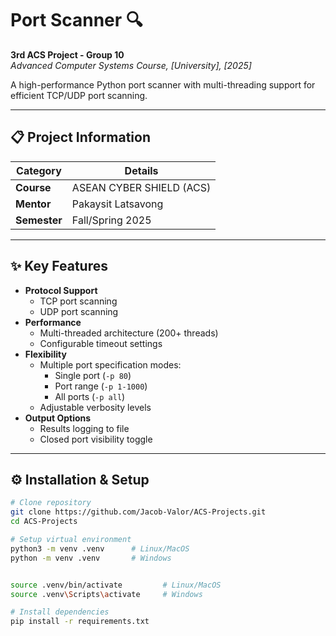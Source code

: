 # Port Scanner 🔍  
**3rd ACS Project - Group 10**  
*Advanced Computer Systems Course, [University], [2025]*

A high-performance Python port scanner with multi-threading support for efficient TCP/UDP port scanning.

---

## 📋 Project Information
| Category       | Details                          |
|----------------|----------------------------------|
| **Course**     | ASEAN CYBER SHIELD (ACS)         |
| **Mentor**     | Pakaysit Latsavong               |
| **Semester**   | Fall/Spring 2025                 |

---

## ✨ Key Features
- **Protocol Support**
  - TCP port scanning
  - UDP port scanning
- **Performance**
  - Multi-threaded architecture (200+ threads)
  - Configurable timeout settings
- **Flexibility**
  - Multiple port specification modes:
    - Single port (`-p 80`)
    - Port range (`-p 1-1000`)
    - All ports (`-p all`)
  - Adjustable verbosity levels
- **Output Options**
  - Results logging to file
  - Closed port visibility toggle

---

## ⚙️ Installation & Setup
```bash
# Clone repository
git clone https://github.com/Jacob-Valor/ACS-Projects.git
cd ACS-Projects

# Setup virtual environment
python3 -m venv .venv      # Linux/MacOS
python -m venv .venv       # Windows 


source .venv/bin/activate         # Linux/MacOS
source .venv\Scripts\activate     # Windows

# Install dependencies
pip install -r requirements.txt